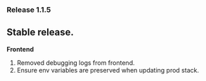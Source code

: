 ### Release 1.1.5

## Stable release.

**Frontend**
1. Removed debugging logs from frontend.
2. Ensure env variables are preserved when updating prod stack.